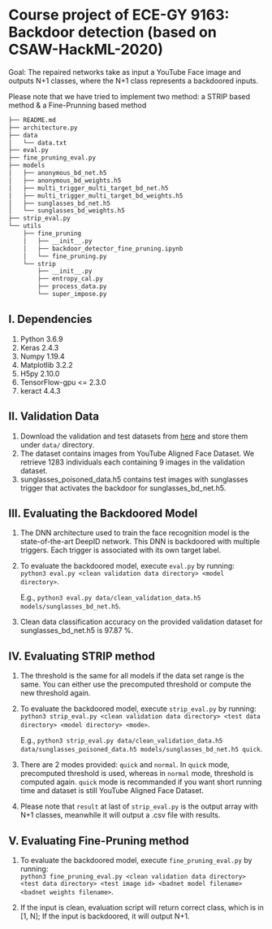 # Course project of ECE-GY 9163: Backdoor detection (based on CSAW-HackML-2020)

Goal: The repaired networks take as input a YouTube Face image and outputs N+1 classes, where the N+1 class represents a backdoored inputs.

Please note that we have tried to implement two method: a STRIP based method & a Fine-Prunning based method

```bash
├── README.md
├── architecture.py
├── data
│   └── data.txt
├── eval.py
├── fine_pruning_eval.py
├── models
│   ├── anonymous_bd_net.h5
│   ├── anonymous_bd_weights.h5
│   ├── multi_trigger_multi_target_bd_net.h5
│   ├── multi_trigger_multi_target_bd_weights.h5
│   ├── sunglasses_bd_net.h5
│   └── sunglasses_bd_weights.h5
├── strip_eval.py
└── utils
    ├── fine_pruning
    │   ├── __init__.py
    │   ├── backdoor_detector_fine_pruning.ipynb
    │   └── fine_pruning.py
    └── strip
        ├── __init__.py
        ├── entropy_cal.py
        ├── process_data.py
        └── super_impose.py
```

## I. Dependencies
   1. Python 3.6.9
   2. Keras 2.4.3
   3. Numpy 1.19.4
   4. Matplotlib 3.2.2
   5. H5py 2.10.0
   6. TensorFlow-gpu <= 2.3.0
   7. keract 4.4.3

## II. Validation Data
   1. Download the validation and test datasets from [here](https://drive.google.com/drive/folders/13o2ybRJ1BkGUvfmQEeZqDo1kskyFywab?usp=sharing) and store them under `data/` directory.
   2. The dataset contains images from YouTube Aligned Face Dataset. We retrieve 1283 individuals each containing 9 images in the validation dataset.
   3. sunglasses_poisoned_data.h5 contains test images with sunglasses trigger that activates the backdoor for sunglasses_bd_net.h5.

## III. Evaluating the Backdoored Model
   1. The DNN architecture used to train the face recognition model is the state-of-the-art DeepID network. This DNN is backdoored with multiple triggers. Each trigger is associated with its own target label. 
   2. To evaluate the backdoored model, execute `eval.py` by running:  
      `python3 eval.py <clean validation data directory> <model directory>`.
      
      E.g., `python3 eval.py data/clean_validation_data.h5  models/sunglasses_bd_net.h5`.
   3. Clean data classification accuracy on the provided validation dataset for sunglasses_bd_net.h5 is 97.87 %.

## IV. Evaluating STRIP method 
   1. The threshold is the same for all models if the data set range is the same. You can either use the precomputed threshold or compute the new threshold again.
   2. To evaluate the backdoored model, execute `strip_eval.py` by running:  
      `python3 strip_eval.py <clean validation data directory> <test data directory> <model directory> <mode>`.
      
      E.g., `python3 strip_eval.py data/clean_validation_data.h5 data/sunglasses_poisoned_data.h5 models/sunglasses_bd_net.h5 quick`.
   3. There are 2 modes provided: `quick` and `normal`. In `quick` mode, precomputed threshold is used, whereas in `normal` mode, threshold is computed again. `quick` mode is recommanded if you want short running time and dataset is still YouTube Aligned Face Dataset.
   4. Please note that `result` at last of `strip_eval.py` is the output array with N+1 classes, meanwhile it will output a .csv file with results.

## V. Evaluating Fine-Pruning method 

1. To evaluate the backdoored model, execute `fine_pruning_eval.py` by running:  
   `python3 fine_pruning_eval.py <clean validation data directory> <test data directory> <test image id> <badnet model filename> <badnet weights filename>`.

2. If the input is clean, evaluation script will return correct class, which is in [1, N]; If the input is backdoored, it will output N+1.
